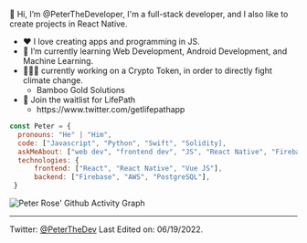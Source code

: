 
👋 Hi, I’m @PeterTheDeveloper, I'm a full-stack developer, and I also like to create projects in React Native.

<ul>
<li>❤️ I love creating apps and programming in JS.</li>
<li>🌱 I’m currently learning Web Development, Android Development, and Machine Learning.</li>
<li>👨🏾‍💻 currently working on a Crypto Token, in order to directly fight climate change.
   <ul><li>Bamboo Gold Solutions</li></ul>
<li>💼 Join the waitlist for LifePath
  <ul><li>https://www.twitter.com/getlifepathapp</li></ul>
</ul>

```javascript
const Peter = {
  pronouns: "He" | "Him",
  code: ["Javascript", "Python", "Swift", "Solidity],
  askMeAbout: ["web dev", "frontend dev", "JS", "React Native", "Firebase"],
  technologies: {
      frontend: ["React", "React Native", "Vue JS"],
      backend: ["Firebase", "AWS", "PostgreSQL"],
 }
```

![Peter Rose' Github Activity Graph](https://activity-graph.herokuapp.com/graph?username=peterthedeveloper&custom_title=Peter%27s%20Contributions&hide_border=true&&theme=react-dark)


------
Twitter: [@PeterTheDev](https://twitter.com/PeterTheDev)
Last Edited on: 06/19/2022.
